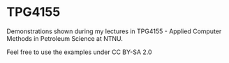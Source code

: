 # TPG4155
Demonstrations shown during my lectures in TPG4155 - Applied Computer Methods in Petroleum Science at NTNU.

Feel free to use the examples under CC BY-SA 2.0
